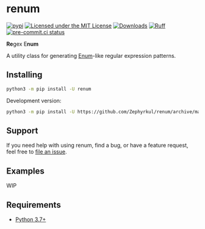 # renum

[![pypi](https://img.shields.io/pypi/v/renum.svg)](https://pypi.org/project/renum/)
[![Licensed under the MIT License](https://img.shields.io/pypi/l/renum.svg)](https://choosealicense.com/licenses/mit/)
[![Downloads](https://static.pepy.tech/badge/renum)](https://pepy.tech/project/renum)
[![Ruff](https://img.shields.io/endpoint?url=https://raw.githubusercontent.com/astral-sh/ruff/main/assets/badge/v2.json)](https://github.com/astral-sh/ruff)
[![pre-commit.ci status](https://results.pre-commit.ci/badge/github/Zephyrkul/sans/master.svg)](https://results.pre-commit.ci/latest/github/Zephyrkul/sans/master)

**Re**gex E**num**

A utility class for generating [Enum](https://docs.python.org/3/library/enum.html#enum.Enum)-like regular expression patterns.

## Installing

```sh
python3 -m pip install -U renum
```

Development version:

```sh
python3 -m pip install -U https://github.com/Zephyrkul/renum/archive/master.zip#egg=renum
```

## Support

If you need help with using renum, find a bug, or have a feature request, feel free to [file an issue](https://github.com/Zephyrkul/sans/issues/new/choose).

## Examples

WIP

## Requirements

- [Python 3.7+](https://www.python.org/)
